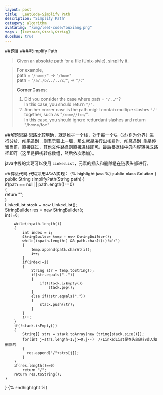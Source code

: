 ```yaml
---
layout: post
title:  LeetCode-Simplify Path
description: "Simplify Path"
category: algorithm
avatarimg: "/img/leet-code/touxiang.png"
tags : [leetcode,Stack,String]
duoshuo: true
---
```

##题目
####Simplify Path
>Given an absolute path for a file (Unix-style), simplify it.

>For example,    
>path = `"/home/"`, => `"/home"`   
>path = `"/a/./b/../../c/"`, => `"/c"`  
>
>**Corner Cases**:
>
>1. Did you consider the case where path = `"/../"`?   
>In this case, you should return `"/"`.
>2. Another corner case is the path might contain multiple slashes `'/'` together, such as "`/home//foo/`".   
>In this case, you should ignore redundant slashes and return "/home/foo". 

<!-- more -->
	
##解题思路
思路比较明确，就是维护一个栈，对于每一个块（以`/`作为分界）进行分析，如果遇到`..`则表示要上一层，那么就是进行出栈操作，如果遇到`.`则是停留当前，直接跳过，其他文件路径则直接进栈即可。最后根据栈中的内容转换成路径即可（这里是把栈转成数组，然后依次添加）。

java中栈的实现可以使用	`LinkedList`，元素的插入和删除是在链表头部进行。

##算法代码
代码采用JAVA实现：
{% highlight java %}
public class Solution {
   public String simplifyPath(String path) {  
        if(path == null || path.length()==0)  
        {  
            return "";  
        }  
        LinkedList<String> stack = new LinkedList<String>();  
        StringBuilder res = new StringBuilder();  
        int i=0;  
          
        while(i<path.length())  
        {  
            int index = i;  
            StringBuilder temp = new StringBuilder();  
            while(i<path.length() && path.charAt(i)!='/')  
            {  
                temp.append(path.charAt(i));  
                i++;  
            }  
            if(index!=i)  
            {  
                String str = temp.toString();  
                if(str.equals(".."))  
                {  
                    if(!stack.isEmpty())  
                        stack.pop();  
                }  
                else if(!str.equals("."))  
                {  
                    stack.push(str);  
                }  
            }  
            i++;  
        }  
        if(!stack.isEmpty())  
        {  
            String[] strs = stack.toArray(new String[stack.size()]);  
            for(int j=strs.length-1;j>=0;j--)  //LinkedList是在头部进行插入和删除的
            {  
              res.append("/"+strs[j]);  
            }  
        }  
        if(res.length()==0)  
            return "/";  
        return res.toString();  
    }  
}
{% endhighlight %}

